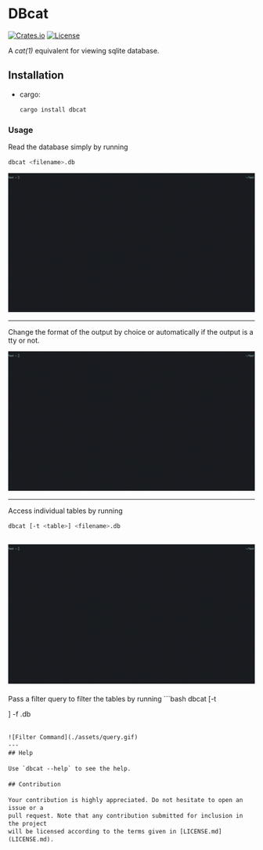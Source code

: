 # DBcat
[![Crates.io](https://img.shields.io/crates/v/dbcat?style=for-the-badge)](https://crates.io/crates/dbcat)
[![License](https://img.shields.io/crates/l/dbcat?style=for-the-badge)](https://raw.githubusercontent.com/NishantJoshi00/dbcat/main/LICENSE)

A *cat(1)* equivalent for viewing sqlite database.


## Installation

- cargo: 
    ```bash
    cargo install dbcat
     ```

### Usage

Read the database simply by running 
```bash
dbcat <filename>.db
```

![Basic Usage](./assets/basic.gif)


---

Change the format of the output by choice or automatically if the output is a tty or not.

![Atty Usage](./assets/atty_example.gif)

---

Access individual tables by running 
```bash
dbcat [-t <table>] <filename>.db
```

![Tables Access](./assets/tables.gif)
---

Pass a filter query to filter the tables by running ```bash
dbcat [-t <table>] -f <query> <filename>.db
```

![Filter Command](./assets/query.gif)
---
## Help

Use `dbcat --help` to see the help.

## Contribution

Your contribution is highly appreciated. Do not hesitate to open an issue or a
pull request. Note that any contribution submitted for inclusion in the project
will be licensed according to the terms given in [LICENSE.md](LICENSE.md).